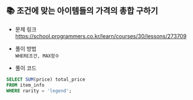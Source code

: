 ## 📚 조건에 맞는 아이템들의 가격의 총합 구하기
- 문제 링크
  <br />https://school.programmers.co.kr/learn/courses/30/lessons/273709

- 풀이 방법
  <br /> `WHERE조건, MAX함수` 
  
- 풀이 코드
```sql
SELECT SUM(price) total_price
FROM item_info
WHERE rarity = 'legend';
``` 
